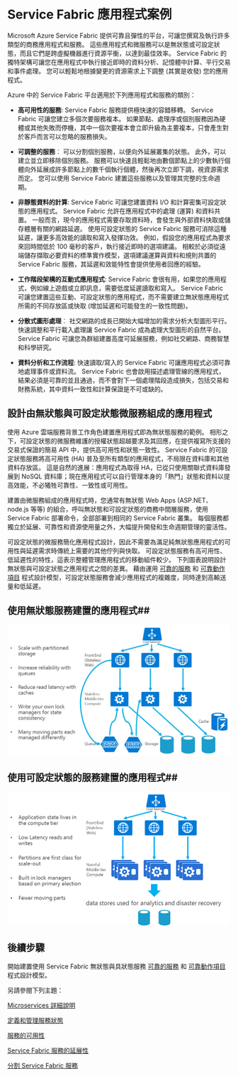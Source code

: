<properties 
   pageTitle="應用程式案例和設計 | Microsoft Azure" 
   description="Service Fabric 中雲端應用程式類別概觀。 討論使用無狀態和具狀態服務的應用程式設計。"
   services="service-fabric" 
   documentationCenter=".net" 
   authors="msfussell" 
   manager="timlt" 
   editor=""/>

<tags
   ms.service="service-fabric"
   ms.devlang="dotnet"
   ms.topic="article"
   ms.tgt_pltfrm="NA"
   ms.workload="NA" 
   ms.date="11/30/2015"
   ms.author="mfussell"/>

# Service Fabric 應用程式案例

Microsoft Azure Service Fabric 提供可靠且彈性的平台，可讓您撰寫及執行許多類型的商務應用程式和服務。 這些應用程式和微服務可以是無狀態或可設定狀態，而且它們是跨虛擬機器進行資源平衡，以達到最佳效率。 Service Fabric 的獨特架構可讓您在應用程式中執行接近即時的資料分析、記憶體中計算、平行交易和事件處理。 您可以輕鬆地根據變更的資源需求上下調整 (其實是收發) 您的應用程式。 

Azure 中的 Service Fabric 平台適用於下列應用程式和服務的類別：

- **高可用性的服務**: Service Fabric 服務提供極快速的容錯移轉。 Service Fabric 可讓您建立多個次要服務複本。 如果節點、處理序或個別服務因為硬體或其他失敗而停機，其中一個次要複本會立即升級為主要複本，只會產生對於客戶而言可以忽略的服務損失。 

- **可調整的服務**︰ 可以分割個別服務，以便向外延展叢集的狀態。 此外，可以建立並立即移除個別服務。 服務可以快速且輕鬆地由數個節點上的少數執行個體向外延展成許多節點上的數千個執行個體，然後再次立即下調，視資源需求而定。 您可以使用 Service Fabric 建置這些服務以及管理其完整的生命週期。
 
- **非靜態資料的計算**: Service Fabric 可讓您建置資料 I/O 和計算密集可設定狀態的應用程式。 Service Fabric 允許在應用程式中的處理 (運算) 和資料共置。 一般而言，現今的應用程式需要存取資料時，會發生與外部資料快取或儲存體層有關的網路延遲。 使用可設定狀態的 Service Fabric 服務可消除這種延遲，讓更多高效能的讀取和寫入發揮功效。 例如，假設您的應用程式為要求來回時間低於 100 毫秒的客戶，執行接近即時的選項建議。 相較於必須從遠端儲存擷取必要資料的標準實作模型，選項建議運算與資料和規則共置的 Service Fabric 服務，其延遲和效能特性會提供使用者回應的經驗。  
 
- **工作階段架構的互動式應用程式**: Service Fabric 會很有用，如果您的應用程式，例如線上遊戲或立即訊息，需要低度延遲讀取和寫入。 Service Fabric 可讓您建置這些互動、可設定狀態的應用程式，而不需要建立無狀態應用程式所需的不同存放區或快取 (增加延遲和可能發生的一致性問題)。
 
- **分散式圖形處理**︰ 社交網路的成長已開始大幅增加的需求分析大型圖形平行。 快速調整和平行載入處理讓 Service Fabric 成為處理大型圖形的自然平台。 Service Fabric 可讓您為群組建置高度可延展服務，例如社交網路、商務智慧和科學研究。
 
- **資料分析和工作流程**: 快速讀取/寫入的 Service Fabric 可讓應用程式必須可靠地處理事件或資料流。 Service Fabric 也會啟用描述處理管線的應用程式，結果必須是可靠的並且通過，而不會對下一個處理階段造成損失，包括交易和財務系統，其中資料一致性和計算保證是不可或缺的。 

## 設計由無狀態與可設定狀態微服務組成的應用程式
使用 Azure 雲端服務背景工作角色建置應用程式即為無狀態服務的範例。 相形之下，可設定狀態的微服務維護的授權狀態超越要求及其回應，在提供複寫所支援的交易式保證的簡易 API 中，提供高可用性和狀態一致性。 Service Fabric 的可設定狀態服務將高可用性 (HA) 普及至所有類型的應用程式，不局限在資料庫和其他資料存放區。 這是自然的進展：應用程式為取得 HA，已從只使用關聯式資料庫發展到 NoSQL 資料庫；現在應用程式可以自行管理本身的「熱門」狀態和資料以提高效能，不必犧牲可靠性、一致性或可用性。

建置由微服務組成的應用程式時，您通常有無狀態 Web Apps (ASP.NET、node.js 等等) 的組合，呼叫無狀態和可設定狀態的商務中間層服務，使用 Service Fabric 部署命令，全部部署到相同的 Service Fabric 叢集。 每個服務都獨立於延展、可靠性和資源使用量之外，大幅提升開發和生命週期管理的靈活性。
  
可設定狀態的微服務簡化應用程式設計，因此不需要為滿足純無狀態應用程式的可用性與延遲需求時傳統上需要的其他佇列與快取。 可設定狀態服務有高可用性、低延遲性的特性，這表示整體管理應用程式的移動組件較少。 下列圖表說明設計無狀態與可設定狀態之應用程式之間的差異。 藉由運用 [可靠的服務](service-fabric-reliable-services-introduction.md) 和 [可靠動作項目](service-fabric-reliable-actors-introduction.md) 程式設計模型，可設定狀態服務會減少應用程式的複雜度，同時達到高輸送量和低延遲。

## 使用無狀態服務建置的應用程式##
![使用無狀態服務的應用程式][Image1]

## 使用可設定狀態的服務建置的應用程式##
![使用無狀態服務的應用程式][Image2]

<!--Every topic should have next steps and links to the next logical set of content to keep the customer engaged-->
## 後續步驟


開始建置使用 Service Fabric 無狀態與具狀態服務 
[可靠的服務](service-fabric-reliable-services-quick-start.md) 和 [可靠動作項目](service-fabric-reliable-actors-get-started.md) 程式設計模型。

另請參閱下列主題：

[Microservices 詳細說明](service-fabric-overview-microservices.md)

[定義和管理服務狀態](service-fabric-concepts-state.md)

[服務的可用性](service-fabric-availability-services.md)

[Service Fabric 服務的延展性](service-fabric-concepts-scalability.md)

[分割 Service Fabric 服務](service-fabric-concepts-partitioning.md)

[Image1]: media/service-fabric-application-scenarios/AppwithStatelessServices.jpg
[Image2]: media/service-fabric-application-scenarios/AppwithStatefulServices.jpg
 
 


